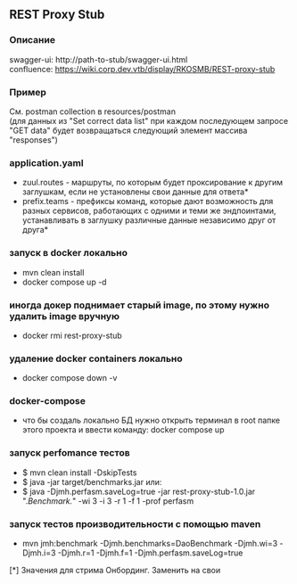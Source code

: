 ## REST Proxy Stub

### Описание

swagger-ui: http://path-to-stub/swagger-ui.html  
confluence: https://wiki.corp.dev.vtb/display/RKOSMB/REST-proxy-stub

### Пример

См. postman collection в resources/postman  
(для данных из "Set correct data list" при каждом последующем запросе "GET data" будет возвращаться следующий элемент
массива "responses")

### application.yaml
- zuul.routes - маршруты, по которым будет проксирование к другим заглушкам, если не установлены свои данные для ответа*
- prefix.teams - префиксы команд, которые дают возможность для разных сервисов, работающих с одними и теми же
  эндпоинтами, устанавливать в заглушку различные данные независимо друг от друга*

### запуск в docker локально
- mvn clean install
- docker compose up -d

### иногда докер поднимает старый image, по этому нужно удалить image вручную
- docker rmi rest-proxy-stub

### удаление docker containers локально
- docker compose down -v

### docker-compose
- что бы создаль локально БД нужно открыть терминал в root папке этого проекта и ввести команду: docker compose up

### запуск perfomance тестов
- $ mvn clean install -DskipTests
- $ java -jar target/benchmarks.jar
или:
- $ java -Djmh.perfasm.saveLog=true -jar rest-proxy-stub-1.0.jar ".*Benchmark.*" -wi 3 -i 3 -r 1 -f 1 -prof perfasm

### запуск тестов производительности с помощью maven
- mvn jmh:benchmark -Djmh.benchmarks=DaoBenchmark -Djmh.wi=3 -Djmh.i=3 -Djmh.r=1 -Djmh.f=1 -Djmh.perfasm.saveLog=true

[*] Значения для стрима Онбординг. Заменить на свои